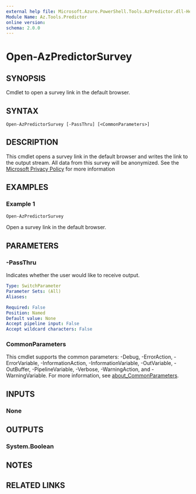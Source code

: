 ```yaml
---
external help file: Microsoft.Azure.PowerShell.Tools.AzPredictor.dll-Help.xml
Module Name: Az.Tools.Predictor
online version:
schema: 2.0.0
---
```


# Open-AzPredictorSurvey

## SYNOPSIS
Cmdlet to open a survey link in the default browser.

## SYNTAX

```
Open-AzPredictorSurvey [-PassThru] [<CommonParameters>]
```

## DESCRIPTION

This cmdlet opens a survey link in the default browser and writes the link to the output stream. All
data from this survey will be anonymized. See the
[Microsoft Privacy Policy](https://privacy.microsoft.com/) for more information

## EXAMPLES

### Example 1

```powershell
Open-AzPredictorSurvey
```

Open a survey link in the default browser.

## PARAMETERS

### -PassThru

Indicates whether the user would like to receive output.

```yaml
Type: SwitchParameter
Parameter Sets: (All)
Aliases:

Required: False
Position: Named
Default value: None
Accept pipeline input: False
Accept wildcard characters: False
```

### CommonParameters

This cmdlet supports the common parameters: -Debug, -ErrorAction, -ErrorVariable,
-InformationAction, -InformationVariable, -OutVariable, -OutBuffer, -PipelineVariable, -Verbose,
-WarningAction, and -WarningVariable. For more information, see
[about_CommonParameters](http://go.microsoft.com/fwlink/?LinkID=113216).

## INPUTS

### None

## OUTPUTS

### System.Boolean

## NOTES

## RELATED LINKS
